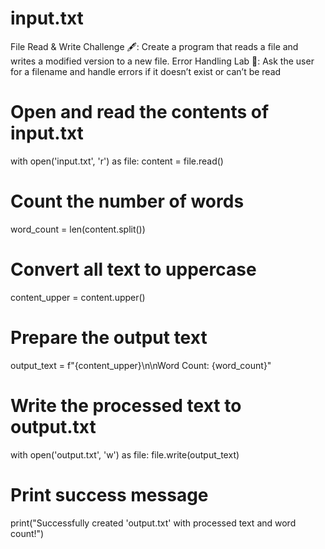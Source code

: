 # input.txt
File Read &amp; Write Challenge 🖋️: Create a program that reads a file and writes a modified version to a new file. Error Handling Lab 🧪: Ask the user for a filename and handle errors if it doesn’t exist or can’t be read
# Open and read the contents of input.txt
with open('input.txt', 'r') as file:
    content = file.read()

# Count the number of words
word_count = len(content.split())

# Convert all text to uppercase
content_upper = content.upper()

# Prepare the output text
output_text = f"{content_upper}\n\nWord Count: {word_count}"

# Write the processed text to output.txt
with open('output.txt', 'w') as file:
    file.write(output_text)

# Print success message
print("Successfully created 'output.txt' with processed text and word count!")
